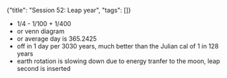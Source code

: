 {"title": "Session 52: Leap year", "tags": []}

* 1/4 - 1/100 + 1/400
* or venn diagram
* or average day is 365.2425
* off in 1 day per 3030 years, much better than the Julian cal of 1 in 128 years
* earth rotation is slowing down due to energy tranfer to the moon, leap second is inserted


